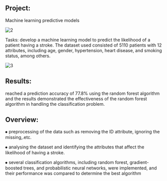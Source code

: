 ## Project:
Machine learning predictive models

![2](https://github.com/mahmoud-mahdy/My_Portfolio/assets/121267693/aa03d623-f6dd-4d63-91c7-0145ccb9e31d)

Tasks: develop a machine learning model to predict the likelihood of a patient having a stroke. The dataset used consisted of 5110 patients with 12 attributes, including age, gender, hypertension, heart disease, and smoking status, among others.

![3](https://github.com/mahmoud-mahdy/My_Portfolio/assets/121267693/c8811cb5-033e-48b2-84d8-1e20e06cb816)

## Results:
reached a prediction accuracy of 77.8% using the random forest algorithm and the results demonstrated the effectiveness of the random forest algorithm in handling the classification problem.

## Overview:
⦁	preprocessing of the data such as removing the ID attribute, ignoring the missing,.etc.

⦁	analysing the dataset and identifying the attributes that affect the likelihood of having a stroke.

⦁	several classification algorithms, including random forest, gradient-boosted trees, and probabilistic neural networks, were implemented, and their performance was compared to determine the best algorithm 
